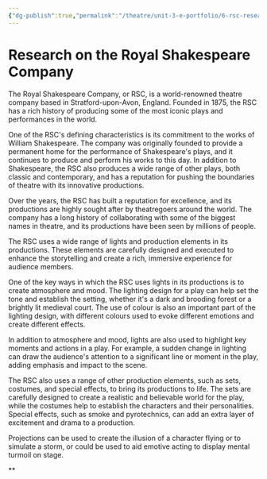 ```yaml
---
{"dg-publish":true,"permalink":"/theatre/unit-3-e-portfolio/6-rsc-research/"}
---
```


# Research on the Royal Shakespeare Company


The Royal Shakespeare Company, or RSC, is a world-renowned theatre company based in Stratford-upon-Avon, England. Founded in 1875, the RSC has a rich history of producing some of the most iconic plays and performances in the world.

  

One of the RSC's defining characteristics is its commitment to the works of William Shakespeare. The company was originally founded to provide a permanent home for the performance of Shakespeare's plays, and it continues to produce and perform his works to this day. In addition to Shakespeare, the RSC also produces a wide range of other plays, both classic and contemporary, and has a reputation for pushing the boundaries of theatre with its innovative productions.

  

Over the years, the RSC has built a reputation for excellence, and its productions are highly sought after by theatregoers around the world. The company has a long history of collaborating with some of the biggest names in theatre, and its productions have been seen by millions of people.

  

The RSC uses a wide range of lights and production elements in its productions. These elements are carefully designed and executed to enhance the storytelling and create a rich, immersive experience for audience members.

  

One of the key ways in which the RSC uses lights in its productions is to create atmosphere and mood. The lighting design for a play can help set the tone and establish the setting, whether it's a dark and brooding forest or a brightly lit medieval court. The use of colour is also an important part of the lighting design, with different colours used to evoke different emotions and create different effects.

  

In addition to atmosphere and mood, lights are also used to highlight key moments and actions in a play. For example, a sudden change in lighting can draw the audience's attention to a significant line or moment in the play, adding emphasis and impact to the scene.

  

The RSC also uses a range of other production elements, such as sets, costumes, and special effects, to bring its productions to life. The sets are carefully designed to create a realistic and believable world for the play, while the costumes help to establish the characters and their personalities. Special effects, such as smoke and pyrotechnics, can add an extra layer of excitement and drama to a production.

Projections can be used to create the illusion of a character flying or to simulate a storm, or could be used to aid emotive acting to display mental turmoil on stage.

**